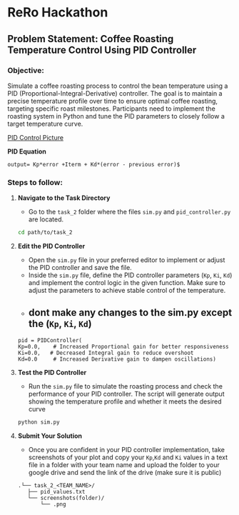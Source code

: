 # ReRo Hackathon

## Problem Statement: Coffee Roasting Temperature Control Using PID Controller

### Objective:
Simulate a coffee roasting process to control the bean temperature using a PID (Proportional-Integral-Derivative) controller. The goal is to maintain a precise temperature profile over time to ensure optimal coffee roasting, targeting specific roast milestones. Participants need to implement the roasting system in Python and tune the PID parameters to closely follow a target temperature curve.

[PID Control Picture](https://github.com/user-attachments/assets/5ce69928-52e2-4e0f-a532-cfc25f730e76)

**PID Equation**

```
output= Kp*error +Iterm + Kd*(error - previous error)$
```

### Steps to follow:

1. **Navigate to the Task Directory**
   - Go to the `task_2` folder where the files `sim.py` and `pid_controller.py` are located.
     

   ```bash
   cd path/to/task_2
   
2. **Edit the PID Controller**
   - Open the `sim.py` file in your preferred editor to implement or adjust the PID controller and save the file.
   - Inside the `sim.py` file, define the PID controller parameters (`Kp`, `Ki`, `Kd`) and implement the control logic in the given function. Make sure to adjust the parameters to achieve stable control of the temperature.
   - ## **dont make any changes to the sim.py except the (`Kp`, `Ki`, `Kd`)**
   ```code-block
   pid = PIDController(
   Kp=0.0,    # Increased Proportional gain for better responsiveness
   Ki=0.0,   # Decreased Integral gain to reduce overshoot
   Kd=0.0     # Increased Derivative gain to dampen oscillations)

3. **Test the PID Controller**
   - Run the `sim.py` file to simulate the roasting process and check the performance of your PID controller. The script will generate output showing the temperature profile and whether it meets the desired curve

   ```bash
   python sim.py

4. **Submit Your Solution**
   - Once you are confident in your PID controller implementation, take screenshots of your plot and copy your `Kp`,`Kd` and `Ki` values in a text file in a folder with your team name and upload the folder to your google drive and send the link of the drive (make sure it is public)

   ```folder structure
   .└── task_2_<TEAM_NAME>/
      ├── pid_values.txt
      └── screenshots(folder)/
          └── .png

